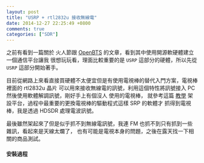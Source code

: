 ```yaml
---
layout: post
title: "USRP + rtl2832u 接收無線電"
date: 2014-12-27 22:25:49 +0800
comments: true
categories: ["SDR"]
---
```


<!-- more -->

之前有看到一篇關於 火人節跟 [OpenBTS] 的文章，看到其中使用開源軟硬體建立一個通信平台讓我
很想玩玩看，理面比較重要的是 `USRP` 這部分的硬體，所以先從 `USRP` 這部分開始著手。


目前從網路上來看直接買硬體不太便宜但是有使用電視棒的替代入門方案，電視棒裡面的 rtl2832u 晶片
可以用來接收無線電的訊號，利用這個特性將訊號接入 PC 然後使用軟體解調訊號，剛好手上有個沒人
使用的電視棒， 就參考這篇 [教學] 架設平台，過程中最重要的更換電視棒的驅動程式這樣 SRP 的軟體才
抓得到電視棒，我是透過 HDSDR 處理電波訊號。


最後雖然架起來了但是似乎抓不到無線電訊號，我連 FM 也抓不到只有抓到一些雜訊，看起來是天線太爛了，
也有可能是電視本身的問題，之後在露天找一下相關的商品測試。



#### 安裝過程



[OpenBTS]:http://openbts.blogspot.tw/
[教學]:http://wiki.spench.net/wiki/USRP_Interfaces#Installer